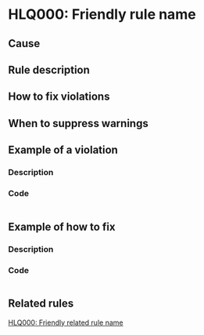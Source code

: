 ﻿# HLQ000: Friendly rule name

## Cause

## Rule description

## How to fix violations

## When to suppress warnings

## Example of a violation

### Description

### Code

```csharp
```

## Example of how to fix

### Description

### Code

```csharp
```

## Related rules

[HLQ000: Friendly related rule name](https://github.com/NetFabric/NetFabric.Hyperlinq/tree/master/NetFabric.Hyperlinq.Analyzer/docs/reference/HLQ000_FriendlyRelatedRuleName.md)